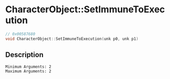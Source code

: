 # CharacterObject::SetImmuneToExecution
```c
// 0x00587680
void CharacterObject::SetImmuneToExecution(unk p0, unk p1)
```
## Description
```
Minimum Arguments: 2
Maximum Arguments: 2
```
